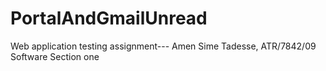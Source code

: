 # PortalAndGmailUnread
Web application testing assignment--- Amen Sime Tadesse, ATR/7842/09 Software Section one
